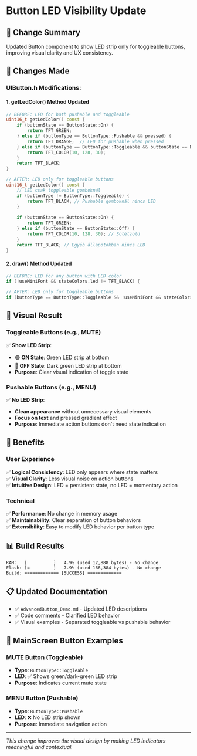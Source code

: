 # Button LED Visibility Update

## 🎯 **Change Summary**
Updated Button component to show LED strip only for toggleable buttons, improving visual clarity and UX consistency.

## 📝 **Changes Made**

### **UIButton.h Modifications:**

#### 1. **getLedColor() Method Updated**
```cpp
// BEFORE: LED for both pushable and toggleable
uint16_t getLedColor() const {
    if (buttonState == ButtonState::On) {
        return TFT_GREEN;
    } else if (buttonType == ButtonType::Pushable && pressed) {
        return TFT_ORANGE;  // LED for pushable when pressed
    } else if (buttonType == ButtonType::Toggleable && buttonState == ButtonState::Off) {
        return TFT_COLOR(10, 128, 30);
    }
    return TFT_BLACK;
}

// AFTER: LED only for toggleable buttons
uint16_t getLedColor() const {
    // LED csak toggleable gomboknál
    if (buttonType != ButtonType::Toggleable) {
        return TFT_BLACK; // Pushable gomboknál nincs LED
    }
    
    if (buttonState == ButtonState::On) {
        return TFT_GREEN;
    } else if (buttonState == ButtonState::Off) {
        return TFT_COLOR(10, 128, 30); // Sötétzöld
    }
    return TFT_BLACK; // Egyéb állapotokban nincs LED
}
```

#### 2. **draw() Method Updated**
```cpp
// BEFORE: LED for any button with LED color
if (!useMiniFont && stateColors.led != TFT_BLACK) {

// AFTER: LED only for toggleable buttons
if (buttonType == ButtonType::Toggleable && !useMiniFont && stateColors.led != TFT_BLACK) {
```

## 🎨 **Visual Result**

### **Toggleable Buttons (e.g., MUTE)**
✅ **Show LED Strip**:
- 🟢 **ON State**: Green LED strip at bottom
- 🔹 **OFF State**: Dark green LED strip at bottom
- **Purpose**: Clear visual indication of toggle state

### **Pushable Buttons (e.g., MENU)**
✅ **No LED Strip**:
- **Clean appearance** without unnecessary visual elements
- **Focus on text** and pressed gradient effect
- **Purpose**: Immediate action buttons don't need state indication

## 🚀 **Benefits**

### **User Experience**
✅ **Logical Consistency**: LED only appears where state matters  
✅ **Visual Clarity**: Less visual noise on action buttons  
✅ **Intuitive Design**: LED = persistent state, no LED = momentary action  

### **Technical**
✅ **Performance**: No change in memory usage  
✅ **Maintainability**: Clear separation of button behaviors  
✅ **Extensibility**: Easy to modify LED behavior per button type  

## 📊 **Build Results**
```
RAM:   [          ]   4.9% (used 12,888 bytes) - No change
Flash: [=         ]   7.9% (used 166,384 bytes) - No change
Build: ============= [SUCCESS] =============
```

## 📋 **Updated Documentation**
- ✅ `AdvancedButton_Demo.md` - Updated LED descriptions
- ✅ Code comments - Clarified LED behavior
- ✅ Visual examples - Separated toggleable vs pushable behavior

## 🎯 **MainScreen Button Examples**

### **MUTE Button (Toggleable)**
- **Type**: `ButtonType::Toggleable`
- **LED**: ✅ Shows green/dark-green LED strip
- **Purpose**: Indicates current mute state

### **MENU Button (Pushable)**  
- **Type**: `ButtonType::Pushable`
- **LED**: ❌ No LED strip shown
- **Purpose**: Immediate navigation action

---
*This change improves the visual design by making LED indicators meaningful and contextual.*
